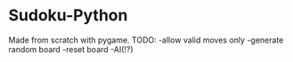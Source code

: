 # Sudoku-Python
 Made from scratch with pygame. 
 TODO:
 -allow valid moves only
 -generate random board
 -reset board
 -AI(!?)
